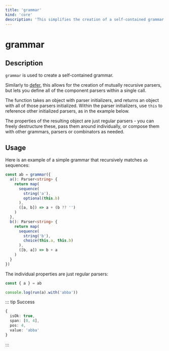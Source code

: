 ```yaml
---
title: 'grammar'
kind: 'core'
description: 'This simplifies the creation of a self-contained grammar.'
---
```


# grammar

## Description

`grammar` is used to create a self-contained grammar.

Similarly to [defer], this allows for the creation of mutually recursive parsers,
but lets you define all of the component parsers within a single call.

The function takes an object with parser initializers, and returns an object with
all of those parsers initialized. Within the parser initializers, use `this` to
reference other initialized parsers, as in the example below.

The properties of the resulting object are just regular parsers - you can freely
destructure these, pass them around individually, or compose them with other
grammars, parsers or combinators as needed.

## Usage

Here is an example of a simple grammar that recursively matches `ab` sequences:

```ts
const ab = grammar({
  a(): Parser<string> {
    return map(
      sequence(
        string('a'),
        optional(this.b)
      ),
      ([a, b]) => a + (b ?? '')
    )
  },
  b(): Parser<string> {
    return map(
      sequence(
        string('b'),
        choice(this.a, this.b)
      ),
      ([b, a]) => b + a
    )
  }
})
```

The individual properties are just regular parsers:

```ts
const { a } = ab

console.log(run(a).with('abba'))
```

::: tip Success
```ts
{
  isOk: true,
  span: [0, 4],
  pos: 4,
  value: 'abba'
}
```
:::

[defer]: ../parsers/defer
